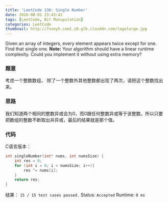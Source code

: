 ```yaml
---
title: 'LeetCode 136: Single Number'
date: 2016-08-01 23:43:43
tags: [LeetCode, Bit Manupulation]
categories: LeetCode
thumbnail: http://7xveyh.com1.z0.glb.clouddn.com/logolarge.jpg
---
```

Given an array of integers, every element appears twice except for one. Find that single one. <!--more-->
**Note:**
Your algorithm should have a linear runtime complexity. Could you implement it without using extra memory?
### 题意
考虑一个整数数组， 除了一个整数外其他整数都出现了两次，请把这个整数找出来。
### 思路
我们知道两个相同的整数异或会为0，而0跟任何整数异或等于该整数。所以只要把数组的整数不断取出并异或，最后的结果就是那个值。
### 代码
C语言版本：
``` c
int singleNumber(int* nums, int numsSize) {
    int res = 0;
    for (int i = 0; i < numsSize; i++){
        res ^= nums[i];
    }
    return res;
}
```
结果：
`15 / 15 test cases passed.`
Status: `Accepted`
Runtime: `8 ms`